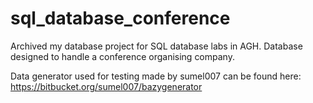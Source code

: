 # sql_database_conference

Archived my database project for SQL database labs in AGH.
Database designed to handle a conference organising company.

Data generator used for testing made by sumel007 can be found here: https://bitbucket.org/sumel007/bazygenerator
